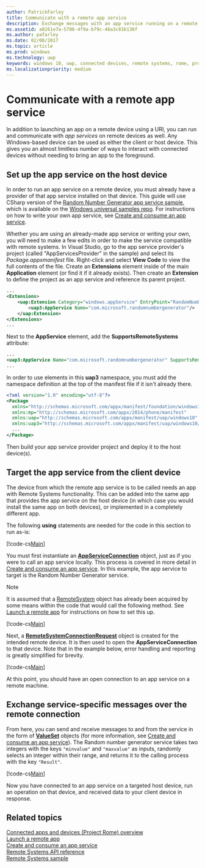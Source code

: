 ```yaml
---
author: PatrickFarley
title: Communicate with a remote app service
description: Exchange messages with an app service running on a remote device using Project Rome.
ms.assetid: a0261e7a-5706-4f9a-b79c-46a3c81b136f
ms.author: pafarley
ms.date: 02/08/2017
ms.topic: article
ms.prod: windows
ms.technology: uwp
keywords: windows 10, uwp, connected devices, remote systems, rome, project rome, background task, app service
ms.localizationpriority: medium
---
```


# Communicate with a remote app service

In addition to launching an app on a remote device using a URI, you can run and communicate with *app services* on remote devices as well. Any Windows-based device can be used as either the client or host device. This gives you an almost limitless number of ways to interact with connected devices without needing to bring an app to the foreground.

## Set up the app service on the host device
In order to run an app service on a remote device, you must already have a provider of that app service installed on that device. This guide will use CSharp version of the [Random Number Generator app service sample](https://github.com/Microsoft/Windows-universal-samples/tree/master/Samples/AppServices), which is available on the [Windows universal samples repo](https://github.com/Microsoft/Windows-universal-samples/tree/master/Samples/AppServices). For instructions on how to write your own app service, see [Create and consume an app service](how-to-create-and-consume-an-app-service.md).

Whether you are using an already-made app service or writing your own, you will need to make a few edits in order to make the service compatible with remote systems. In Visual Studio, go to the app service provider's project (called "AppServicesProvider" in the sample) and select its _Package.appxmanifest_ file. Right-click and select **View Code** to view the full contents of the file. Create an **Extensions** element inside of the main **Application** element (or find it if it already exists). Then create an **Extension** to define the project as an app service and reference its parent project.

``` xml
...
<Extensions>
    <uap:Extension Category="windows.appService" EntryPoint="RandomNumberService.RandomNumberGeneratorTask">
        <uap3:AppService Name="com.microsoft.randomnumbergenerator"/>
    </uap:Extension>
</Extensions>
...
```

Next to the **AppService** element, add the **SupportsRemoteSystems** attribute:

``` xml
...
<uap3:AppService Name="com.microsoft.randomnumbergenerator" SupportsRemoteSystems="true"/>
...
```

In order to use elements in this **uap3** namespace, you must add the namespace definition at the top of the manifest file if it isn't already there.

```xml
<?xml version="1.0" encoding="utf-8"?>
<Package
  xmlns="http://schemas.microsoft.com/appx/manifest/foundation/windows10"
  xmlns:mp="http://schemas.microsoft.com/appx/2014/phone/manifest"
  xmlns:uap="http://schemas.microsoft.com/appx/manifest/uap/windows10"
  xmlns:uap3="http://schemas.microsoft.com/appx/manifest/uap/windows10/3">
  ...
</Package>
```

Then build your app service provider project and deploy it to the host device(s).

## Target the app service from the client device
The device from which the remote app service is to be called needs an app with Remote Systems functionality. This can be added into the same app that provides the app service on the host device (in which case you would install the same app on both devices), or implemented in a completely different app.

The following **using** statements are needed for the code in this section to run as-is:

[!code-cs[Main](./code/RemoteAppService/MainPage.xaml.cs#SnippetUsings)]


You must first instantiate an [**AppServiceConnection**](https://msdn.microsoft.com/library/windows/apps/Windows.ApplicationModel.AppService.AppServiceConnection) object, just as if you were to call an app service locally. This process is covered in more detail in [Create and consume an app service](how-to-create-and-consume-an-app-service.md). In this example, the app service to target is the Random Number Generator service.

> [!NOTE]
> It is assumed that a [RemoteSystem](https://msdn.microsoft.com/library/windows/apps/Windows.System.RemoteSystems.RemoteSystem) object has already been acquired by some means within the code that would call the following method. See [Launch a remote app](launch-a-remote-app.md) for instructions on how to set this up.

[!code-cs[Main](./code/RemoteAppService/MainPage.xaml.cs#SnippetAppService)]

Next, a [**RemoteSystemConnectionRequest**](https://msdn.microsoft.com/library/windows/apps/Windows.System.RemoteSystems.RemoteSystemConnectionRequest) object is created for the intended remote device. It is then used to open the **AppServiceConnection** to that device. Note that in the example below, error handling and reporting is greatly simplified for brevity.

[!code-cs[Main](./code/RemoteAppService/MainPage.xaml.cs#SnippetRemoteConnection)]

At this point, you should have an open connection to an app service on a remote machine.

## Exchange service-specific messages over the remote connection

From here, you can send and receive messages to and from the service in the form of [**ValueSet**](https://msdn.microsoft.com/library/windows/apps/windows.foundation.collections.valueset) objects (for more information, see [Create and consume an app service](how-to-create-and-consume-an-app-service.md)). The Random number generator service takes two integers with the keys `"minvalue"` and `"maxvalue"` as inputs, randomly selects an integer within their range, and returns it to the calling process with the key `"Result"`.

[!code-cs[Main](./code/RemoteAppService/MainPage.xaml.cs#SnippetSendMessage)]

Now you have connected to an app service on a targeted host device, run an operation on that device, and received data to your client device in response.

## Related topics

[Connected apps and devices (Project Rome) overview](connected-apps-and-devices.md)  
[Launch a remote app](launch-a-remote-app.md)  
[Create and consume an app service](how-to-create-and-consume-an-app-service.md)  
[Remote Systems API reference](https://msdn.microsoft.com/library/windows/apps/Windows.System.RemoteSystems)  
[Remote Systems sample](https://github.com/Microsoft/Windows-universal-samples/tree/dev/Samples/RemoteSystems)
